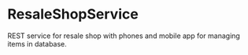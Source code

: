 # ResaleShopService
REST service for resale shop with phones and mobile app for managing items in database.
